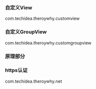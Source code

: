 ### 自定义View
com.techidea.theroywhy.customview

### 自定义GroupView
com.techidea.theroywhy.customgroupview

### 原理部分

### https认证
com.techidea.theroywhy.net
